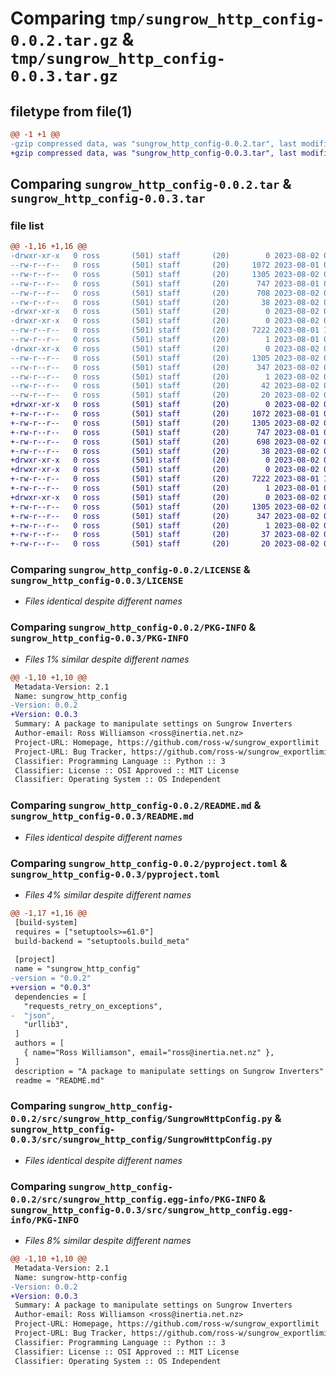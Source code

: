 # Comparing `tmp/sungrow_http_config-0.0.2.tar.gz` & `tmp/sungrow_http_config-0.0.3.tar.gz`

## filetype from file(1)

```diff
@@ -1 +1 @@
-gzip compressed data, was "sungrow_http_config-0.0.2.tar", last modified: Wed Aug  2 01:04:01 2023, max compression
+gzip compressed data, was "sungrow_http_config-0.0.3.tar", last modified: Wed Aug  2 01:09:33 2023, max compression
```

## Comparing `sungrow_http_config-0.0.2.tar` & `sungrow_http_config-0.0.3.tar`

### file list

```diff
@@ -1,16 +1,16 @@
-drwxr-xr-x   0 ross       (501) staff       (20)        0 2023-08-02 01:04:01.400730 sungrow_http_config-0.0.2/
--rw-r--r--   0 ross       (501) staff       (20)     1072 2023-08-01 09:53:21.000000 sungrow_http_config-0.0.2/LICENSE
--rw-r--r--   0 ross       (501) staff       (20)     1305 2023-08-02 01:04:01.400417 sungrow_http_config-0.0.2/PKG-INFO
--rw-r--r--   0 ross       (501) staff       (20)      747 2023-08-01 09:51:37.000000 sungrow_http_config-0.0.2/README.md
--rw-r--r--   0 ross       (501) staff       (20)      708 2023-08-02 01:03:50.000000 sungrow_http_config-0.0.2/pyproject.toml
--rw-r--r--   0 ross       (501) staff       (20)       38 2023-08-02 01:04:01.400823 sungrow_http_config-0.0.2/setup.cfg
-drwxr-xr-x   0 ross       (501) staff       (20)        0 2023-08-02 01:04:01.394172 sungrow_http_config-0.0.2/src/
-drwxr-xr-x   0 ross       (501) staff       (20)        0 2023-08-02 01:04:01.397700 sungrow_http_config-0.0.2/src/sungrow_http_config/
--rw-r--r--   0 ross       (501) staff       (20)     7222 2023-08-01 11:14:11.000000 sungrow_http_config-0.0.2/src/sungrow_http_config/SungrowHttpConfig.py
--rw-r--r--   0 ross       (501) staff       (20)        1 2023-08-01 09:55:24.000000 sungrow_http_config-0.0.2/src/sungrow_http_config/__init__.py
-drwxr-xr-x   0 ross       (501) staff       (20)        0 2023-08-02 01:04:01.399982 sungrow_http_config-0.0.2/src/sungrow_http_config.egg-info/
--rw-r--r--   0 ross       (501) staff       (20)     1305 2023-08-02 01:04:01.000000 sungrow_http_config-0.0.2/src/sungrow_http_config.egg-info/PKG-INFO
--rw-r--r--   0 ross       (501) staff       (20)      347 2023-08-02 01:04:01.000000 sungrow_http_config-0.0.2/src/sungrow_http_config.egg-info/SOURCES.txt
--rw-r--r--   0 ross       (501) staff       (20)        1 2023-08-02 01:04:01.000000 sungrow_http_config-0.0.2/src/sungrow_http_config.egg-info/dependency_links.txt
--rw-r--r--   0 ross       (501) staff       (20)       42 2023-08-02 01:04:01.000000 sungrow_http_config-0.0.2/src/sungrow_http_config.egg-info/requires.txt
--rw-r--r--   0 ross       (501) staff       (20)       20 2023-08-02 01:04:01.000000 sungrow_http_config-0.0.2/src/sungrow_http_config.egg-info/top_level.txt
+drwxr-xr-x   0 ross       (501) staff       (20)        0 2023-08-02 01:09:33.564301 sungrow_http_config-0.0.3/
+-rw-r--r--   0 ross       (501) staff       (20)     1072 2023-08-01 09:53:21.000000 sungrow_http_config-0.0.3/LICENSE
+-rw-r--r--   0 ross       (501) staff       (20)     1305 2023-08-02 01:09:33.564035 sungrow_http_config-0.0.3/PKG-INFO
+-rw-r--r--   0 ross       (501) staff       (20)      747 2023-08-01 09:51:37.000000 sungrow_http_config-0.0.3/README.md
+-rw-r--r--   0 ross       (501) staff       (20)      698 2023-08-02 01:09:14.000000 sungrow_http_config-0.0.3/pyproject.toml
+-rw-r--r--   0 ross       (501) staff       (20)       38 2023-08-02 01:09:33.564394 sungrow_http_config-0.0.3/setup.cfg
+drwxr-xr-x   0 ross       (501) staff       (20)        0 2023-08-02 01:09:33.557514 sungrow_http_config-0.0.3/src/
+drwxr-xr-x   0 ross       (501) staff       (20)        0 2023-08-02 01:09:33.560613 sungrow_http_config-0.0.3/src/sungrow_http_config/
+-rw-r--r--   0 ross       (501) staff       (20)     7222 2023-08-01 11:14:11.000000 sungrow_http_config-0.0.3/src/sungrow_http_config/SungrowHttpConfig.py
+-rw-r--r--   0 ross       (501) staff       (20)        1 2023-08-01 09:55:24.000000 sungrow_http_config-0.0.3/src/sungrow_http_config/__init__.py
+drwxr-xr-x   0 ross       (501) staff       (20)        0 2023-08-02 01:09:33.563626 sungrow_http_config-0.0.3/src/sungrow_http_config.egg-info/
+-rw-r--r--   0 ross       (501) staff       (20)     1305 2023-08-02 01:09:33.000000 sungrow_http_config-0.0.3/src/sungrow_http_config.egg-info/PKG-INFO
+-rw-r--r--   0 ross       (501) staff       (20)      347 2023-08-02 01:09:33.000000 sungrow_http_config-0.0.3/src/sungrow_http_config.egg-info/SOURCES.txt
+-rw-r--r--   0 ross       (501) staff       (20)        1 2023-08-02 01:09:33.000000 sungrow_http_config-0.0.3/src/sungrow_http_config.egg-info/dependency_links.txt
+-rw-r--r--   0 ross       (501) staff       (20)       37 2023-08-02 01:09:33.000000 sungrow_http_config-0.0.3/src/sungrow_http_config.egg-info/requires.txt
+-rw-r--r--   0 ross       (501) staff       (20)       20 2023-08-02 01:09:33.000000 sungrow_http_config-0.0.3/src/sungrow_http_config.egg-info/top_level.txt
```

### Comparing `sungrow_http_config-0.0.2/LICENSE` & `sungrow_http_config-0.0.3/LICENSE`

 * *Files identical despite different names*

### Comparing `sungrow_http_config-0.0.2/PKG-INFO` & `sungrow_http_config-0.0.3/PKG-INFO`

 * *Files 1% similar despite different names*

```diff
@@ -1,10 +1,10 @@
 Metadata-Version: 2.1
 Name: sungrow_http_config
-Version: 0.0.2
+Version: 0.0.3
 Summary: A package to manipulate settings on Sungrow Inverters
 Author-email: Ross Williamson <ross@inertia.net.nz>
 Project-URL: Homepage, https://github.com/ross-w/sungrow_exportlimit
 Project-URL: Bug Tracker, https://github.com/ross-w/sungrow_exportlimit/issues
 Classifier: Programming Language :: Python :: 3
 Classifier: License :: OSI Approved :: MIT License
 Classifier: Operating System :: OS Independent
```

### Comparing `sungrow_http_config-0.0.2/README.md` & `sungrow_http_config-0.0.3/README.md`

 * *Files identical despite different names*

### Comparing `sungrow_http_config-0.0.2/pyproject.toml` & `sungrow_http_config-0.0.3/pyproject.toml`

 * *Files 4% similar despite different names*

```diff
@@ -1,17 +1,16 @@
 [build-system]
 requires = ["setuptools>=61.0"]
 build-backend = "setuptools.build_meta"
 
 [project]
 name = "sungrow_http_config"
-version = "0.0.2"
+version = "0.0.3"
 dependencies = [
   "requests_retry_on_exceptions",
-  "json",
   "urllib3",
 ]
 authors = [
   { name="Ross Williamson", email="ross@inertia.net.nz" },
 ]
 description = "A package to manipulate settings on Sungrow Inverters"
 readme = "README.md"
```

### Comparing `sungrow_http_config-0.0.2/src/sungrow_http_config/SungrowHttpConfig.py` & `sungrow_http_config-0.0.3/src/sungrow_http_config/SungrowHttpConfig.py`

 * *Files identical despite different names*

### Comparing `sungrow_http_config-0.0.2/src/sungrow_http_config.egg-info/PKG-INFO` & `sungrow_http_config-0.0.3/src/sungrow_http_config.egg-info/PKG-INFO`

 * *Files 8% similar despite different names*

```diff
@@ -1,10 +1,10 @@
 Metadata-Version: 2.1
 Name: sungrow-http-config
-Version: 0.0.2
+Version: 0.0.3
 Summary: A package to manipulate settings on Sungrow Inverters
 Author-email: Ross Williamson <ross@inertia.net.nz>
 Project-URL: Homepage, https://github.com/ross-w/sungrow_exportlimit
 Project-URL: Bug Tracker, https://github.com/ross-w/sungrow_exportlimit/issues
 Classifier: Programming Language :: Python :: 3
 Classifier: License :: OSI Approved :: MIT License
 Classifier: Operating System :: OS Independent
```

